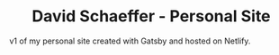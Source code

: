 <h1 align="center">
  David Schaeffer - Personal Site
</h1>

v1 of my personal site created with Gatsby and hosted on Netlify.
